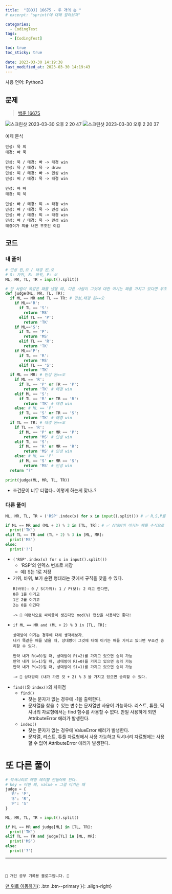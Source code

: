 ```yaml
---
title:  "[BOJ] 16675 - 두 개의 손 "
# excerpt: "sprintf에 대해 알아보자"

categories:
  - CodingTest
tags:
  - [CodingTest]

toc: true
toc_sticky: true
 
date: 2023-03-30 14:19:38
last_modified_at: 2023-03-30 14:19:43
---
```


사용 언어: Python3

## 문제
> [백준 16675](https://www.acmicpc.net/problem/16675)

![스크린샷 2023-03-30 오후 2 20 47](https://user-images.githubusercontent.com/59405576/228737102-6c911d92-5e95-4500-b34b-deb408edc3b3.png)
![스크린샷 2023-03-30 오후 2 20 37](https://user-images.githubusercontent.com/59405576/228737077-d1a35f02-f557-4ecb-bf6f-6829d13f1eed.png)<br><br>
예제 분석
```
민성: 묵 찌
태경: 빠 묵

민성: 묵 / 태경: 빠 -> 태경 win
민성: 묵 / 태경: 묵 -> draw
민성: 찌 / 태경: 빠 -> 민성 win
민성: 찌 / 태경: 묵 -> 태경 win

민성: 빠 빠
태경: 찌 묵

민성: 빠 / 태경: 찌 -> 태경 win
민성: 빠 / 태경: 묵 -> 민성 win
민성: 빠 / 태경: 찌 -> 태경 win
민성: 빠 / 태경: 묵 -> 민성 win
태경이가 찌를 내면 무조건 이김
```

## 코드
### 내 풀이
```py
# 민성 왼,오 / 태경 왼,오
# S: 가위, R: 바위, P: 보
ML, MR, TL, TR = input().split()

# 한 사람이 똑같은 패를 냈을 때, 다른 사람이 그것에 대한 이기는 패를 가지고 있다면 무조건 승리 가능
def judge(ML, MR, TL, TR):
  if ML == MR and TL == TR: # 민성,태경 왼==오
    if ML=='R':
      if TL == 'S':
        return 'MS'
      elif TL == 'P':
        return 'TK'
    if ML=='S':
      if TL == 'P':
        return 'MS'
      elif TL == 'R':
        return 'TK'
    if ML=='P':
      if TL == 'R':
        return 'MS'
      elif TL == 'S':
        return 'TK'
  if ML == MR: # 민성 왼==오
    if ML == 'R':
      if TL == 'P' or TR == 'P':
        return 'TK' # 태경 win
    elif ML == 'S':
      if TL == 'R' or TR == 'R':
        return 'TK' # 태경 win
    else: # ML == 'P'
      if TL == 'S' or TR == 'S':
        return 'TK' # 태경 win
  if TL == TR: # 태경 왼==오
    if TL == 'R':
      if ML == 'P' or MR == 'P':
        return 'MS' # 민성 win
    elif TL == 'S':
      if ML == 'R' or MR == 'R':
        return 'MS' # 민성 win
    else: # ML == 'P'
      if ML == 'S' or MR == 'S':
        return 'MS' # 민성 win
  return "?"
  
print(judge(ML, MR, TL, TR))
```
- 조건문이 너무 더럽다.. 이렇게 하는게 맞나..?

### 다른 풀이
```py
ML, MR, TL, TR = ('RSP'.index(x) for x in input().split()) # ✅ R,S,P를 0,1,2로 매칭 # 'RSP'.find(x)도 가능

if ML == MR and (ML + 2) % 3 in [TL, TR]: # ✅ 상대방이 이기는 패를 수식으로 표현
  print('TK')
elif TL == TR and (TL + 2) % 3 in [ML, MR]:
  print('MS')
else:
  print('?')
```
- `('RSP'.index(x) for x in input().split())`
  - 'RSP'의 인덱스 번호로 저장
  - 예) S는 1로 저장
- 가위, 바위, 보가 순환 형태라는 것에서 규칙을 찾을 수 있다.
  ```
  R(바위): 0 / S(가위): 1 / P(보): 2 라고 한다면,
  0은 1을 이기고
  1은 2를 이기고
  2는 0을 이긴다

  -> 🌟 이런식으로 싸이클이 생긴다면 mod(%) 연산을 사용하면 좋다!
  ```
- `if ML == MR and (ML + 2) % 3 in [TL, TR]:`
  ```
  상대방이 이기는 경우에 대해 생각해보자.
  내가 똑같은 패를 냈을 때, 상대방이 그것에 대해 이기는 패를 가지고 있다면 무조건 승리할 수 있다.

  만약 내가 R(=0)일 때, 상대방이 P(=2)를 가지고 있으면 승리 가능
  만약 내가 S(=1)일 때, 상대방이 R(=0)를 가지고 있으면 승리 가능
  만약 내가 P(=2)일 때, 상대방이 S(=1)를 가지고 있으면 승리 가능

  -> 🌟 상대방이 (내가 가진 것 + 2) % 3 을 가지고 있으면 승리할 수 있다.
  ```
- `find()`와 `index()`의 차이점
  - `find()`
    - 찾는 문자가 없는 경우에 -1을 출력한다.
    - 문자열을 찾을 수 있는 변수는 문자열만 사용이 가능하다.  리스트, 튜플, 딕셔너리 자료형에서는 find 함수를 사용할 수 없다. 만일 사용하게 되면 AttributeError 에러가 발생한다.
  - `index()`
    - 찾는 문자가 없는 경우에 ValueError 에러가 발생한다.
    - 문자열, 리스트, 튜플 자료형에서 사용 가능하고 딕셔너리 자료형에는 사용할 수 없어 AttributeError 에러가 발생한다.

# 또 다른 풀이
```py
# 딕셔너리로 매칭 테이블 만들어도 된다.
# key = 어떤 패, value = 그걸 이기는 패
judge = {
  'R': 'P',
  'S': 'R',
  'P': 'S'
}

ML, MR, TL, TR = input().split()

if ML == MR and judge[ML] in [TL, TR]:
  print('TK')
elif TL == TR and judge[TL] in [ML, MR]:
  print('MS')
else:
  print('?')
```





***
<br>


    💛 개인 공부 기록용 블로그입니다. 👻

[맨 위로 이동하기](#){: .btn .btn--primary }{: .align-right}